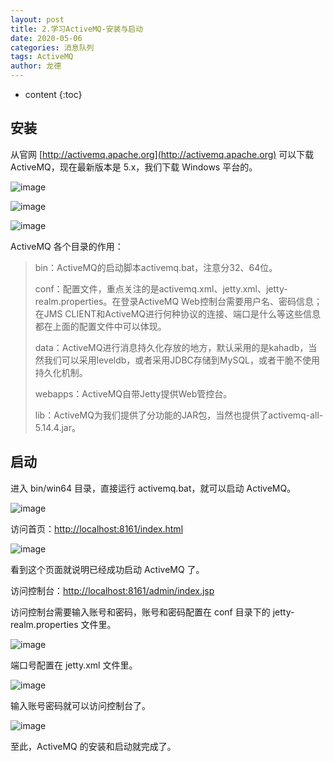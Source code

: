```yaml
---
layout: post
title: 2.学习ActiveMQ-安装与启动
date: 2020-05-06
categories: 消息队列
tags: ActiveMQ
author: 龙德
---
```


* content
{:toc}

## 安装

从官网 [http://activemq.apache.org](http://activemq.apache.org) 可以下载 ActiveMQ，现在最新版本是 5.x，我们下载 Windows 平台的。

![image](https://miansen.wang/assets/20200506145007.png)

![image](https://miansen.wang/assets/20200506145043.png)

![image](https://miansen.wang/assets/20200506150402.png)

ActiveMQ 各个目录的作用：

> bin：ActiveMQ的启动脚本activemq.bat，注意分32、64位。
> 
> conf：配置文件，重点关注的是activemq.xml、jetty.xml、jetty-realm.properties。在登录ActiveMQ Web控制台需要用户名、密码信息；在JMS CLIENT和ActiveMQ进行何种协议的连接、端口是什么等这些信息都在上面的配置文件中可以体现。
> 
> data：ActiveMQ进行消息持久化存放的地方，默认采用的是kahadb，当然我们可以采用leveldb，或者采用JDBC存储到MySQL，或者干脆不使用持久化机制。
> 
> webapps：ActiveMQ自带Jetty提供Web管控台。
> 
> lib：ActiveMQ为我们提供了分功能的JAR包，当然也提供了activemq-all-5.14.4.jar。

## 启动

进入 bin/win64 目录，直接运行 activemq.bat，就可以启动 ActiveMQ。

![image](https://miansen.wang/assets/20200506151508.png)

访问首页：[http://localhost:8161/index.html](http://localhost:8161/index.html)

![image](https://miansen.wang/assets/20200506151657.png)

看到这个页面就说明已经成功启动 ActiveMQ 了。

访问控制台：[http://localhost:8161/admin/index.jsp](http://localhost:8161/admin/index.jsp)

访问控制台需要输入账号和密码，账号和密码配置在 conf 目录下的 jetty-realm.properties 文件里。

![image](https://miansen.wang/assets/20200506152709.png)

端口号配置在 jetty.xml 文件里。

![image](https://miansen.wang/assets/20200506152848.png)

输入账号密码就可以访问控制台了。

![image](https://miansen.wang/assets/20200506152957.png)

至此，ActiveMQ 的安装和启动就完成了。